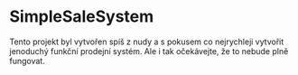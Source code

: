 # SimpleSaleSystem

Tento projekt byl vytvořen spíš z nudy a s pokusem co nejrychleji vytvořit jenoduchý funkční prodejní systém. Ale i tak očekávejte, že to nebude plně fungovat.
